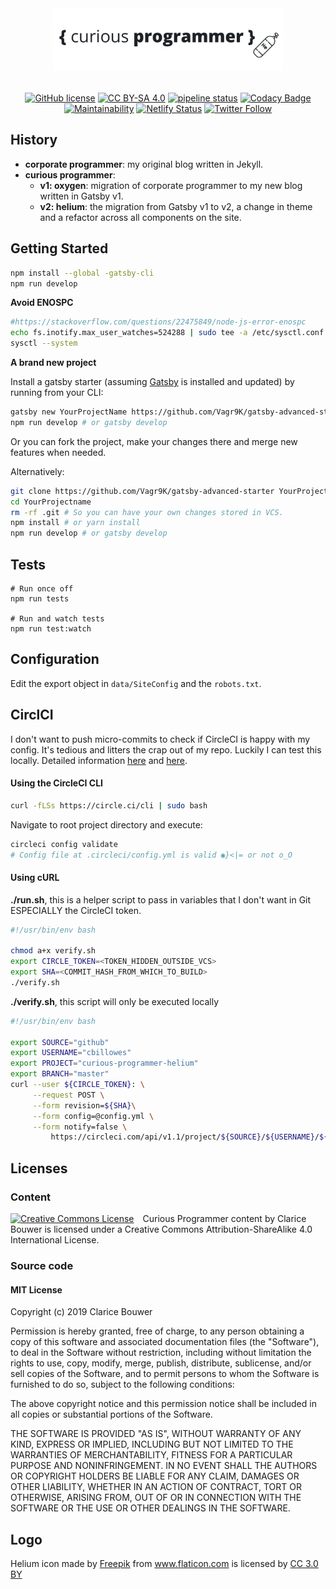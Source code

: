 <div align="center">
    <img src="codename.png" alt="Curious Programmer blog code named Helium" style="height: 100px; display:block; margin-bottom: 2.5em;" />

[![GitHub license](https://img.shields.io/badge/license-MIT-blue.svg)](https://github.com/cbillowes/curious-programmer-oxygen/blob/master/LICENSE)
<a href="https://creativecommons.org/licenses/by-sa/4.0/"><img src="https://mirrors.creativecommons.org/presskit/buttons/80x15/png/by-sa.png" width="" height="20px" alt="CC BY-SA 4.0" /></a>
[![pipeline status](https://gitlab.com/cbillowes/curious-programmer-helium/badges/master/pipeline.svg)](https://gitlab.com/cbillowes/curious-programmer-helium/commits/master)
[![Codacy Badge](https://api.codacy.com/project/badge/Grade/2d2bffdb911f485183f59559461fdb08)](https://app.codacy.com/app/cbillowes/curious-programmer-helium?utm_source=github.com&utm_medium=referral&utm_content=cbillowes/curious-programmer-helium&utm_campaign=Badge_Grade_Dashboard)
[![Maintainability](https://api.codeclimate.com/v1/badges/e5ea530e2243393ab460/maintainability)](https://codeclimate.com/github/cbillowes/curious-programmer-helium/maintainability)
[![Netlify Status](https://api.netlify.com/api/v1/badges/84ff184c-60d8-4df7-85d0-d18874cf7a6f/deploy-status)](https://app.netlify.com/sites/gallant-cray-096f77/deploys)
[![Twitter Follow](https://img.shields.io/twitter/follow/cbillowes.svg?style=social)](https://twitter.com/cbillowes)
</div>

## History

* **corporate programmer**: my original blog written in Jekyll.
* **curious programmer**:
  * **v1: oxygen**: migration of corporate programmer to my new blog written in Gatsby v1.
  * **v2: helium**: the migration from Gatsby v1 to v2, a change in theme and a refactor across all components on the site.

## Getting Started

```bash
npm install --global -gatsby-cli
npm run develop
```

**Avoid ENOSPC**
```bash
#https://stackoverflow.com/questions/22475849/node-js-error-enospc
echo fs.inotify.max_user_watches=524288 | sudo tee -a /etc/sysctl.conf && sudo sysctl -p
sysctl --system
```

**A brand new project**

Install a gatsby starter (assuming [Gatsby](https://github.com/gatsbyjs/gatsby/) is installed and updated) by running from your CLI:

```sh
gatsby new YourProjectName https://github.com/Vagr9K/gatsby-advanced-starter
npm run develop # or gatsby develop
```

Or you can fork the project, make your changes there and merge new features when needed.

Alternatively:

```sh
git clone https://github.com/Vagr9K/gatsby-advanced-starter YourProjectName # Clone the project
cd YourProjectname
rm -rf .git # So you can have your own changes stored in VCS.
npm install # or yarn install
npm run develop # or gatsby develop
```

## Tests
```
# Run once off
npm run tests

# Run and watch tests
npm run test:watch
```

## Configuration

Edit the export object in `data/SiteConfig` and the `robots.txt`.

## CirclCI
I don't want to push micro-commits to check if CircleCI is happy with my config.
It's tedious and litters the crap out of my repo. Luckily I can test this
locally. Detailed information [here](https://circleci.com/docs/2.0/local-cli/) and
[here](https://circleci.com/docs/2.0/examples/#section=configuration).

#### Using the CircleCI CLI

```bash
curl -fLSs https://circle.ci/cli | sudo bash
```

Navigate to root project directory and execute:

```bash
circleci config validate
# Config file at .circleci/config.yml is valid ◉}<|= or not o_O
```

#### Using cURL

**./run.sh**, this is a helper script to pass in variables that I don't want
in Git ESPECIALLY the CircleCI token.
```bash
#!/usr/bin/env bash

chmod a+x verify.sh
export CIRCLE_TOKEN=<TOKEN_HIDDEN_OUTSIDE_VCS>
export SHA=<COMMIT_HASH_FROM_WHICH_TO_BUILD>
./verify.sh
```

**./verify.sh**, this script will only be executed locally
```bash
#!/usr/bin/env bash

export SOURCE="github"
export USERNAME="cbillowes"
export PROJECT="curious-programmer-helium"
export BRANCH="master"
curl --user ${CIRCLE_TOKEN}: \
     --request POST \
     --form revision=${SHA}\
     --form config=@config.yml \
     --form notify=false \
         https://circleci.com/api/v1.1/project/${SOURCE}/${USERNAME}/${PROJECT}/tree/${BRANCH}
```

## Licenses

### Content

<div>
<a href="http://creativecommons.org/licenses/by-sa/4.0/" style="float:left; margin-right: 1em;" target="_blank" rel="nofollow noopener noreferrer license"><img alt="Creative Commons License" src="https://i.creativecommons.org/l/by-sa/4.0/88x31.png" title="Creative Commons Attribution-ShareAlike 4.0 International License"></a>
Curious Programmer content by Clarice Bouwer is licensed under a Creative Commons Attribution-ShareAlike 4.0 International License.
</div>

### Source code
#### MIT License

Copyright (c) 2019 Clarice Bouwer

Permission is hereby granted, free of charge, to any person obtaining a copy
of this software and associated documentation files (the "Software"), to deal
in the Software without restriction, including without limitation the rights
to use, copy, modify, merge, publish, distribute, sublicense, and/or sell
copies of the Software, and to permit persons to whom the Software is
furnished to do so, subject to the following conditions:

The above copyright notice and this permission notice shall be included in all
copies or substantial portions of the Software.

THE SOFTWARE IS PROVIDED "AS IS", WITHOUT WARRANTY OF ANY KIND, EXPRESS OR
IMPLIED, INCLUDING BUT NOT LIMITED TO THE WARRANTIES OF MERCHANTABILITY,
FITNESS FOR A PARTICULAR PURPOSE AND NONINFRINGEMENT. IN NO EVENT SHALL THE
AUTHORS OR COPYRIGHT HOLDERS BE LIABLE FOR ANY CLAIM, DAMAGES OR OTHER
LIABILITY, WHETHER IN AN ACTION OF CONTRACT, TORT OR OTHERWISE, ARISING FROM,
OUT OF OR IN CONNECTION WITH THE SOFTWARE OR THE USE OR OTHER DEALINGS IN THE
SOFTWARE.

## Logo

<div>
Helium icon made by
<a href="https://www.freepik.com/" title="Freepik">Freepik</a> from
<a href="https://www.flaticon.com/" title="Flaticon">www.flaticon.com</a> is licensed by
<a href="http://creativecommons.org/licenses/by/3.0/" title="Creative Commons BY 3.0" target="_blank">CC 3.0 BY</a>
</div>

